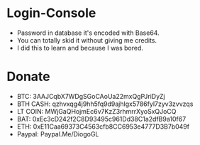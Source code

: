 # Login-Console

- Password in database it's encoded with Base64.
- You can totally skid it without giving me credits.
- I did this to learn and because I was bored.

# Donate

- BTC: 3AAJCqbX7WDgSGoCAoUa22mxQgPJriDyZj
- BTH CASH: qzhvxqg4j9hh5fq9d9ajhlgx5786fyl7zyv3zvvzqs
- LT COIN: MWjGaQHojmEc6v7KzZ3rhmrrXyoSxQJoCQ
- BAT: 0xEc3cD242f2C8D93495c961Dd38C1a2dfB9a10f67
- ETH: 0xE11Caa69373C4563cfb8CC6953e4777D3B7b049f
- Paypal: Paypal.Me/DiogoGL
